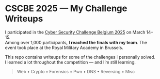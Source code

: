 #  CSCBE 2025 — My Challenge Writeups

I participated in the [Cyber Security Challenge Belgium 2025](https://www.cybersecuritychallenge.be/) on March 14–15.  
Among over 1,000 participants, **I reached the finals with my team**. The event took place at the Royal Military Academy in Brussels.

This repo contains writeups for some of the challenges I personally solved.  
I learned a lot throughout the competition — and I’m still learning.

> Web • Crypto • Forensics • Pwn • DNS • Reversing • Misc
